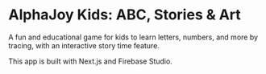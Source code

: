 # AlphaJoy Kids: ABC, Stories & Art

A fun and educational game for kids to learn letters, numbers, and more by tracing, with an interactive story time feature.

This app is built with Next.js and Firebase Studio.
